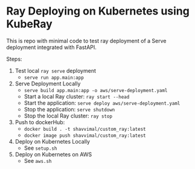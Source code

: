 # Ray Deploying on Kubernetes using KubeRay

This is repo with minimal code to test ray deployment of a Serve deployment integrated with FastAPI.

Steps:

1. Test local `ray serve` deployment
   - `serve run app.main:app`
2. Serve Deployment Locally
   - `serve build app.main:app -o aws/serve-deployment.yaml`
   - Start a local Ray cluster: `ray start --head`
   - Start the application: `serve deploy aws/serve-deployment.yaml`
   - Stop the application: `serve shutdown`
   - Stop the local Ray cluster: `ray stop`
3. Push to dockerHub:
   - `docker build . -t shavvimal/custom_ray:latest`
   - `docker image push shavvimal/custom_ray:latest`
4. Deploy on Kubernetes Locally
   - See `setup.sh`
5. Deploy on Kubernetes on AWS
   - See `aws.sh`
